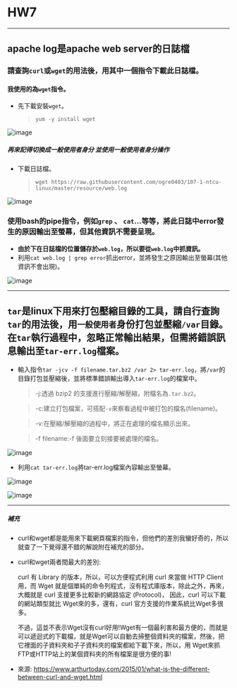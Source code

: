 # HW7
----------------------------------------
## apache log是apache web server的日誌檔
### 請查詢` curl `或` wget `的用法後，用其中一個指令下載此日誌檔。
#### 我使用的為` wget `指令。
* 先下載安裝` wget `。
  > ` yum -y install wget `

![image](https://github.com/YANGshujun1110/107-1-ntcu-linux/blob/HW-7/ACS107109/img/1.PNG)


##### **再來記得切換成一般使用者身分 並使用一般使用者身分操作**
* 下載日誌檔。
  > ` wget https://raw.githubusercontent.com/ogre0403/107-1-ntcu-linux/master/resource/web.log `

![image](https://github.com/YANGshujun1110/107-1-ntcu-linux/blob/HW-7/ACS107109/img/2.png)


### 使用bash的pipe指令，例如` grep ` 、 ` cat `...等等，將此日誌中error發生的原因輸出至螢幕，但其他資訊不需要呈現。
* **由於下在日誌檔的位置儲存於` web.log `，所以要從` web.log `中抓資訊。**
* 利用` cat web.log | grep error `抓出error，並將發生之原因輸出至螢幕(其他資訊不會出現)。

![image](https://github.com/YANGshujun1110/107-1-ntcu-linux/blob/HW-7/ACS107109/img/3.png)


----------------------------------------
## ` tar `是linux下用來打包壓縮目錄的工具，請自行查詢` tar `的用法後，用` 一般使用者 `身份打包並壓縮` /var `目錄。在` tar `執行過程中，忽略正常輸出結果，但需將錯誤訊息輸出至` tar-err.log `檔案。
* 輸入指令` tar -jcv -f filename.tar.bz2 /var 2> tar-err.log `，將` /var `的目錄打包並壓縮後，並將標準錯誤輸出導入` tar-err.log `的檔案中。
  > -j:透過 bzip2 的支援進行壓縮/解壓縮，附檔名為` .tar.bz2 `。

  > -c:建立打包檔案，可搭配` -v `來察看過程中被打包的檔名(filename)。

  > -v:在壓縮/解壓縮的過程中，將正在處理的檔名顯示出來。

  > -f filename:-f 後面要立刻接要被處理的檔名。

![image](https://github.com/YANGshujun1110/107-1-ntcu-linux/blob/HW-7/ACS107109/img/4.png)


* 利用` cat tar-err.log `將tar-err.log檔案內容輸出至螢幕。

![image](https://github.com/YANGshujun1110/107-1-ntcu-linux/blob/HW-7/ACS107109/img/5.png)

![image](https://github.com/YANGshujun1110/107-1-ntcu-linux/blob/HW-7/ACS107109/img/6.PNG)


-----------------------------------------
##### 補充
* curl和wget都是能用來下載網頁檔案的指令，但他們的差別我蠻好奇的，所以就查了一下覺得還不錯的解說附在補充的部分。
* curl和wget兩者間最大的差別:


   curl 有 Library 的版本，所以，可以方便程式利用 curl 來當做 HTTP Client 用，而 Wget 就是個單純的命令列程式，沒有程式庫版本，除此之外，再來，大概就是 curl 支援更多比較新的網路協定 (Protocol)， 因此，curl 可以下載的網站類型就比 Wget來的多，還有，curl 官方支援的作業系統比Wget多很多。


   不過，這並不表示Wget沒有curl好用!Wget有一個最利害和最方便的，而就是可以遞迴式的下載檔，就是Wget可以自動去掃整個資料夾的檔案，然後，把它裡面的子資料夾和子子資料夾的檔案都給下載下來，所以，用 Wget來抓FTP或HTTP站上的某個資料夾的所有檔案是很方便的事!


* 來源: <https://www.arthurtoday.com/2015/01/what-is-the-different-between-curl-and-wget.html>
 
